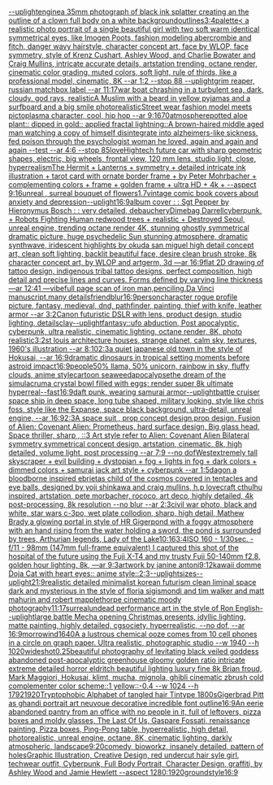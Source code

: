 [--uplight](https://www.ebank.nz/aiartgenerator?category=--uplight)[engine](https://www.ebank.nz/aiartgenerator?category=engine)[a 35mm photograph of black ink splatter creating an the outline of a clown full body on a white background](https://www.ebank.nz/aiartgenerator?category=a%2035mm%20photograph%20of%20black%20ink%20splatter%20creating%20an%20the%20outline%20of%20a%20clown%20full%20body%20on%20a%20white%20background)[outlines](https://www.ebank.nz/aiartgenerator?category=outlines)[3:4](https://www.ebank.nz/aiartgenerator?category=3%3A4)[palette](https://www.ebank.nz/aiartgenerator?category=palette)[< a realistic photo portrait of a single beautiful girl with two soft warm identical symmetrical eyes, like Imogen Poots, fashion modeling abercrombie and fitch, danger wavy hairstyle, character concept art, face by WLOP, face symmetry, style of Krenz Cushart, Ashley Wood, and Charlie Bowater and Craig Mullins, intricate accurate details, artstation trending, octane render, cinematic color grading, muted colors, soft light, rule of thirds, like a professional model, cinematic, 8K --ar 1:2 --stop 88 --uplight](https://www.ebank.nz/aiartgenerator?category=%3C%20a%20realistic%20photo%20portrait%20of%20a%20single%20beautiful%20girl%20with%20two%20soft%20warm%20identical%20symmetrical%20eyes%2C%20like%20Imogen%20Poots%2C%20fashion%20modeling%20abercrombie%20and%20fitch%2C%20danger%20wavy%20hairstyle%2C%20character%20concept%20art%2C%20face%20by%20WLOP%2C%20face%20symmetry%2C%20style%20of%20Krenz%20Cushart%2C%20Ashley%20Wood%2C%20and%20Charlie%20Bowater%20and%20Craig%20Mullins%2C%20intricate%20accurate%20details%2C%20artstation%20trending%2C%20octane%20render%2C%20cinematic%20color%20grading%2C%20muted%20colors%2C%20soft%20light%2C%20rule%20of%20thirds%2C%20like%20a%20professional%20model%2C%20cinematic%2C%208K%20--ar%201%3A2%20--stop%2088%20--uplight)[grim reaper, russian matchbox label --ar 11:17](https://www.ebank.nz/aiartgenerator?category=grim%20reaper%2C%20russian%20matchbox%20label%20--ar%2011%3A17)[war boat chrashing in a turbulent sea, dark, cloudy, god rays, realistic](https://www.ebank.nz/aiartgenerator?category=war%20boat%20chrashing%20in%20a%20turbulent%20sea%2C%20dark%2C%20cloudy%2C%20god%20rays%2C%20realistic)[A Muslim with a beard in yellow pyjamas and a surfboard and a big smile photorealistic](https://www.ebank.nz/aiartgenerator?category=A%20Muslim%20with%20a%20beard%20in%20yellow%20pyjamas%20and%20a%20surfboard%20and%20a%20big%20smile%20photorealistic)[Street wear fashion model meets pictoplasma character, cool, hip hop --ar 9:16](https://www.ebank.nz/aiartgenerator?category=Street%20wear%20fashion%20model%20meets%20pictoplasma%20character%2C%20cool%2C%20hip%20hop%20--ar%209%3A16)[70](https://www.ebank.nz/aiartgenerator?category=70)[atmosphere](https://www.ebank.nz/aiartgenerator?category=atmosphere)[potted aloe plant:: dipped in gold:: applied fractal lightning::](https://www.ebank.nz/aiartgenerator?category=potted%20aloe%20plant%3A%3A%20dipped%20in%20gold%3A%3A%20applied%20fractal%20lightning%3A%3A)[A brown-haired middle aged man watching a copy of himself disintegrate into alzheimers-like sickness, fed poison through the psychologist woman he loved, again and again and again --test --ar 4:6 --stop 85](https://www.ebank.nz/aiartgenerator?category=A%20brown-haired%20middle%20aged%20man%20watching%20a%20copy%20of%20himself%20disintegrate%20into%20alzheimers-like%20sickness%2C%20fed%20poison%20through%20the%20psychologist%20woman%20he%20loved%2C%20again%20and%20again%20and%20again%20--test%20--ar%204%3A6%20--stop%2085)[love](https://www.ebank.nz/aiartgenerator?category=love)[Hightech future car with sharp geometric shapes, electric, big wheels, frontal view, 120 mm lens, studio light, close, hyperrealism](https://www.ebank.nz/aiartgenerator?category=Hightech%20future%20car%20with%20sharp%20geometric%20shapes%2C%20electric%2C%20big%20wheels%2C%20frontal%20view%2C%20120%20mm%20lens%2C%20studio%20light%2C%20close%2C%20hyperrealism)[The Hermit + Lanterns + symmetry + detailed intricate ink illustration + tarot card with ornate border frame + by Peter Mohrbacher + complementing colors + frame + golden frame + ultra HD + 4k + --aspect 9:16](https://www.ebank.nz/aiartgenerator?category=The%20Hermit%20%2B%20Lanterns%20%2B%20symmetry%20%2B%20detailed%20intricate%20ink%20illustration%20%2B%20tarot%20card%20with%20ornate%20border%20frame%20%2B%20by%20Peter%20Mohrbacher%20%2B%20complementing%20colors%20%2B%20frame%20%2B%20golden%20frame%20%2B%20ultra%20HD%20%2B%204k%20%2B%20--aspect%209%3A16)[unreal , surreal bouquet of flowers](https://www.ebank.nz/aiartgenerator?category=unreal%20%2C%20surreal%20bouquet%20of%20flowers)[1](https://www.ebank.nz/aiartgenerator?category=1)[.7](https://www.ebank.nz/aiartgenerator?category=.7)[vintage comic book covers about anxiety and depression](https://www.ebank.nz/aiartgenerator?category=vintage%20comic%20book%20covers%20about%20anxiety%20and%20depression)[--uplight](https://www.ebank.nz/aiartgenerator?category=--uplight)[16:9](https://www.ebank.nz/aiartgenerator?category=16%3A9)[album cover : : Sgt Pepper by Hieronymus Bosch : : very detailed, debauchery](https://www.ebank.nz/aiartgenerator?category=album%20cover%20%3A%20%3A%20Sgt%20Pepper%20by%20Hieronymus%20Bosch%20%3A%20%3A%20very%20detailed%2C%20debauchery)[Dimebag Darrell](https://www.ebank.nz/aiartgenerator?category=Dimebag%20Darrell)[cyberpunk. + Robots Fighting Human redwood trees + realistic + Destroyed Seoul, unreal engine, trending octane render 4K, stunning ghostly symmetrical dramatic picture, huge psychedelic Sun stunning atmosphere, dramatic synthwave, iridescent highlights by okuda san miguel high detail concept art, clean soft lighting, backlit beautiful face, desire clean brush stroke, 8k character concept art, by WLOP and artgerm, 3d  —ar 16:9](https://www.ebank.nz/aiartgenerator?category=cyberpunk.%20%2B%20Robots%20Fighting%20Human%20redwood%20trees%20%2B%20realistic%20%2B%20Destroyed%20Seoul%2C%20unreal%20engine%2C%20trending%20octane%20render%204K%2C%20stunning%20ghostly%20symmetrical%20dramatic%20picture%2C%20huge%20psychedelic%20Sun%20stunning%20atmosphere%2C%20dramatic%20synthwave%2C%20iridescent%20highlights%20by%20okuda%20san%20miguel%20high%20detail%20concept%20art%2C%20clean%20soft%20lighting%2C%20backlit%20beautiful%20face%2C%20desire%20clean%20brush%20stroke%2C%208k%20character%20concept%20art%2C%20by%20WLOP%20and%20artgerm%2C%203d%20%20%E2%80%94ar%2016%3A9)[flat 2D drawing of tattoo design, indigenous tribal tattoo designs,  perfect composition, high detail and precise lines and curves. Forms defined by varying line thickness —ar 12:41 —vibe](https://www.ebank.nz/aiartgenerator?category=flat%202D%20drawing%20of%20tattoo%20design%2C%20indigenous%20tribal%20tattoo%20designs%2C%20%20perfect%20composition%2C%20high%20detail%20and%20precise%20lines%20and%20curves.%20Forms%20defined%20by%20varying%20line%20thickness%20%E2%80%94ar%2012%3A41%20%E2%80%94vibe)[full page scan of iron man,penciling,Da Vinci manuscript,many details](https://www.ebank.nz/aiartgenerator?category=full%20page%20scan%20of%20iron%20man%2Cpenciling%2CDa%20Vinci%20manuscript%2Cmany%20details)[friend](https://www.ebank.nz/aiartgenerator?category=friend)[blur](https://www.ebank.nz/aiartgenerator?category=blur)[16:9](https://www.ebank.nz/aiartgenerator?category=16%3A9)[person](https://www.ebank.nz/aiartgenerator?category=person)[character rogue profile picture, fantasy, medieval, dnd, pathfinder, painting, thief with knife, leather armor --ar 3:2](https://www.ebank.nz/aiartgenerator?category=character%20rogue%20profile%20picture%2C%20fantasy%2C%20medieval%2C%20dnd%2C%20pathfinder%2C%20painting%2C%20thief%20with%20knife%2C%20leather%20armor%20--ar%203%3A2)[Canon futuristic DSLR with lens, product design, studio lighting, details](https://www.ebank.nz/aiartgenerator?category=Canon%20futuristic%20DSLR%20with%20lens%2C%20product%20design%2C%20studio%20lighting%2C%20details)[clay](https://www.ebank.nz/aiartgenerator?category=clay)[--uplight](https://www.ebank.nz/aiartgenerator?category=--uplight)[fantasy::](https://www.ebank.nz/aiartgenerator?category=fantasy%3A%3A)[ufo abduction, Post apocalyptic, cyberpunk, ultra realistic, cinematic lighting, octane render, 8K, photo realistic](https://www.ebank.nz/aiartgenerator?category=ufo%20abduction%2C%20Post%20apocalyptic%2C%20cyberpunk%2C%20ultra%20realistic%2C%20cinematic%20lighting%2C%20octane%20render%2C%208K%2C%20photo%20realistic)[3:2](https://www.ebank.nz/aiartgenerator?category=3%3A2)[st louis architecture houses, strange planet, calm sky, textures, 1960's illustration --ar 8:10](https://www.ebank.nz/aiartgenerator?category=st%20louis%20architecture%20houses%2C%20strange%20planet%2C%20calm%20sky%2C%20textures%2C%201960%27s%20illustration%20--ar%208%3A10)[2:3](https://www.ebank.nz/aiartgenerator?category=2%3A3)[a quiet japanese old town in the style of Hokusai, --ar 16:9](https://www.ebank.nz/aiartgenerator?category=a%20quiet%20japanese%20old%20town%20in%20the%20style%20of%20Hokusai%2C%20--ar%2016%3A9)[dramatic dinosaurs in tropical setting moments before astroid impact](https://www.ebank.nz/aiartgenerator?category=dramatic%20dinosaurs%20in%20tropical%20setting%20moments%20before%20astroid%20impact)[16:9](https://www.ebank.nz/aiartgenerator?category=16%3A9)[people](https://www.ebank.nz/aiartgenerator?category=people)[50% llama, 50% unicorn, rainbow in sky, fluffy clouds, anime style](https://www.ebank.nz/aiartgenerator?category=50%25%20llama%2C%2050%25%20unicorn%2C%20rainbow%20in%20sky%2C%20fluffy%20clouds%2C%20anime%20style)[cartoon seaweed](https://www.ebank.nz/aiartgenerator?category=cartoon%20seaweed)[apocalypse](https://www.ebank.nz/aiartgenerator?category=apocalypse)[the dream of the simulacrum](https://www.ebank.nz/aiartgenerator?category=the%20dream%20of%20the%20simulacrum)[a crystal bowl filled with eggs; render super 8k ultimate hyperreal](https://www.ebank.nz/aiartgenerator?category=a%20crystal%20bowl%20filled%20with%20eggs%3B%20render%20super%208k%20ultimate%20hyperreal)[--fast](https://www.ebank.nz/aiartgenerator?category=--fast)[16:9](https://www.ebank.nz/aiartgenerator?category=16%3A9)[daft punk, wearing samurai armor](https://www.ebank.nz/aiartgenerator?category=daft%20punk%2C%20wearing%20samurai%20armor)[--uplight](https://www.ebank.nz/aiartgenerator?category=--uplight)[battle cruiser space ship in deep space, long tube shaped, military looking, style like chris foss, style like the Expanse, space black background, ultra-detail, unreal engine, --ar 16:9](https://www.ebank.nz/aiartgenerator?category=battle%20cruiser%20space%20ship%20in%20deep%20space%2C%20long%20tube%20shaped%2C%20military%20looking%2C%20style%20like%20chris%20foss%2C%20style%20like%20the%20Expanse%2C%20space%20black%20background%2C%20ultra-detail%2C%20unreal%20engine%2C%20--ar%2016%3A9)[2:3](https://www.ebank.nz/aiartgenerator?category=2%3A3)[A space suit ,  prop concept design,prop design,  Fusion of  Alien: Covenant Alien: Prometheus,  hard surface design, Big glass head,   Space thriller, sharp , ::3  Art style refer to Alien: Covenant Alien   Bilateral symmetry       symmetrical   concept design,  artstation, cinematic,  8k, high detailed,  volume light,  post processing    --ar 7:9   --no dof](https://www.ebank.nz/aiartgenerator?category=A%20space%20suit%20%2C%20%20prop%20concept%20design%2Cprop%20design%2C%20%20Fusion%20of%20%20Alien%3A%20Covenant%20Alien%3A%20Prometheus%2C%20%20hard%20surface%20design%2C%20Big%20glass%20head%2C%20%20%20Space%20thriller%2C%20sharp%20%2C%20%3A%3A3%20%20Art%20style%20refer%20to%20Alien%3A%20Covenant%20Alien%20%20%20Bilateral%20symmetry%20%20%20%20%20%20%20symmetrical%20%20%20concept%20design%2C%20%20artstation%2C%20cinematic%2C%20%208k%2C%20high%20detailed%2C%20%20volume%20light%2C%20%20post%20processing%20%20%20%20--ar%207%3A9%20%20%20--no%20dof)[West](https://www.ebank.nz/aiartgenerator?category=West)[extremely tall skyscraper + evil building + dystopian + fog + lights in fog + dark colors + dimmed colors + samurai jack art style + cyberpunk --ar 1:5](https://www.ebank.nz/aiartgenerator?category=extremely%20tall%20skyscraper%20%2B%20evil%20building%20%2B%20dystopian%20%2B%20fog%20%2B%20lights%20in%20fog%20%2B%20dark%20colors%20%2B%20dimmed%20colors%20%2B%20samurai%20jack%20art%20style%20%2B%20cyberpunk%20--ar%201%3A5)[dagon a bloodborne inspired ebrietas child of the cosmos covered in tentacles and eye balls, designed by yoji shinkawa and craig mullins, h.p lovecraft cthulhu inspired, artstation, pete morbacher, rococo, art deco, highly detailed, 4k post-processing, 8k resolution --no blur --ar 2:3](https://www.ebank.nz/aiartgenerator?category=dagon%20a%20bloodborne%20inspired%20ebrietas%20child%20of%20the%20cosmos%20covered%20in%20tentacles%20and%20eye%20balls%2C%20designed%20by%20yoji%20shinkawa%20and%20craig%20mullins%2C%20h.p%20lovecraft%20cthulhu%20inspired%2C%20artstation%2C%20pete%20morbacher%2C%20rococo%2C%20art%20deco%2C%20highly%20detailed%2C%204k%20post-processing%2C%208k%20resolution%20--no%20blur%20--ar%202%3A3)[civil war photo, black and white, star wars c-3po, wet plate collodion, sharp, high detail, Mathew Brady,](https://www.ebank.nz/aiartgenerator?category=civil%20war%20photo%2C%20black%20and%20white%2C%20star%20wars%20c-3po%2C%20wet%20plate%20collodion%2C%20sharp%2C%20high%20detail%2C%20Mathew%20Brady%2C)[a glowing portal in style of HR Giger](https://www.ebank.nz/aiartgenerator?category=a%20glowing%20portal%20in%20style%20of%20HR%20Giger)[pond with a foggy atmosphere with an hand rising from the water holding a sword, the pond is surrounded by trees, Arthurian legends, Lady of the Lake](https://www.ebank.nz/aiartgenerator?category=pond%20with%20a%20foggy%20atmosphere%20with%20an%20hand%20rising%20from%20the%20water%20holding%20a%20sword%2C%20the%20pond%20is%20surrounded%20by%20trees%2C%20Arthurian%20legends%2C%20Lady%20of%20the%20Lake)[10:16](https://www.ebank.nz/aiartgenerator?category=10%3A16)[3:4](https://www.ebank.nz/aiartgenerator?category=3%3A4)[](https://www.ebank.nz/aiartgenerator?category=)[ISO 160 - 1/30sec. - f/11 - 98mm (147mm full-frame equivalent) I captured this shot of the hospital of the future using the Fuji X-T4 and my trusty Fuji 50-140mm f2.8, golden hour lighting, 8k, —ar 9:3](https://www.ebank.nz/aiartgenerator?category=ISO%20160%20-%201/30sec.%20-%20f/11%20-%2098mm%20%28147mm%20full-frame%20equivalent%29%20I%20captured%20this%20shot%20of%20the%20hospital%20of%20the%20future%20using%20the%20Fuji%20X-T4%20and%20my%20trusty%20Fuji%2050-140mm%20f2.8%2C%20golden%20hour%20lighting%2C%208k%2C%20%E2%80%94ar%209%3A3)[artwork by janine antoni](https://www.ebank.nz/aiartgenerator?category=artwork%20by%20janine%20antoni)[9:12](https://www.ebank.nz/aiartgenerator?category=9%3A12)[kawaii domme Doja Cat with heart eyes:: anime style::](https://www.ebank.nz/aiartgenerator?category=kawaii%20domme%20Doja%20Cat%20with%20heart%20eyes%3A%3A%20anime%20style%3A%3A)[2:3](https://www.ebank.nz/aiartgenerator?category=2%3A3)[--uplight](https://www.ebank.nz/aiartgenerator?category=--uplight)[sizes](https://www.ebank.nz/aiartgenerator?category=sizes)[--uplight](https://www.ebank.nz/aiartgenerator?category=--uplight)[21:9](https://www.ebank.nz/aiartgenerator?category=21%3A9)[realistic detailed minimalist korean futurism clean liminal space dark and mysterious in the style of floria sigismondi and tim walker and matt mahurin and robert mapplethorpe cinematic moody photography](https://www.ebank.nz/aiartgenerator?category=realistic%20detailed%20minimalist%20korean%20futurism%20clean%20liminal%20space%20dark%20and%20mysterious%20in%20the%20style%20of%20floria%20sigismondi%20and%20tim%20walker%20and%20matt%20mahurin%20and%20robert%20mapplethorpe%20cinematic%20moody%20photography)[11:17](https://www.ebank.nz/aiartgenerator?category=11%3A17)[surreal](https://www.ebank.nz/aiartgenerator?category=surreal)[undead performance art in the style of Ron English](https://www.ebank.nz/aiartgenerator?category=undead%20performance%20art%20in%20the%20style%20of%20Ron%20English)[--uplight](https://www.ebank.nz/aiartgenerator?category=--uplight)[large battle Mecha opening Christmas presents,  idyllic lighting, matte painting, highly detailed, cgsociety, hyperrealistic, --no dof, --ar 16:9](https://www.ebank.nz/aiartgenerator?category=large%20battle%20Mecha%20opening%20Christmas%20presents%2C%20%20idyllic%20lighting%2C%20matte%20painting%2C%20highly%20detailed%2C%20cgsociety%2C%20hyperrealistic%2C%20--no%20dof%2C%20--ar%2016%3A9)[morrowind](https://www.ebank.nz/aiartgenerator?category=morrowind)[1640](https://www.ebank.nz/aiartgenerator?category=1640)[A a lustrous chemical ooze comes from 10 cell phones in a circle on graph paper. Ultra realistic, photographic studio --w 1940 --h 1020](https://www.ebank.nz/aiartgenerator?category=A%20a%20lustrous%20chemical%20ooze%20comes%20from%2010%20cell%20phones%20in%20a%20circle%20on%20graph%20paper.%20Ultra%20realistic%2C%20photographic%20studio%20--w%201940%20--h%201020)[wideshot](https://www.ebank.nz/aiartgenerator?category=wideshot)[0.25](https://www.ebank.nz/aiartgenerator?category=0.25)[beautiful photography of levitating black veiled goddess abandoned post-apocalyptic greenhouse gloomy golden ratio intricate extreme detailed horror eldritch beautiful lighting luxury fine 8k Brian froud, Mark Maggiori, Hokusai, klimt, mucha, mignola, ghibli cinematic zbrush cold complementer color scheme::1 yellow::-0.4 --w 1024 --h 1792](https://www.ebank.nz/aiartgenerator?category=beautiful%20photography%20of%20levitating%20black%20veiled%20goddess%20abandoned%20post-apocalyptic%20greenhouse%20gloomy%20golden%20ratio%20intricate%20extreme%20detailed%20horror%20eldritch%20beautiful%20lighting%20luxury%20fine%208k%20Brian%20froud%2C%20Mark%20Maggiori%2C%20Hokusai%2C%20klimt%2C%20mucha%2C%20mignola%2C%20ghibli%20cinematic%20zbrush%20cold%20complementer%20color%20scheme%3A%3A1%20yellow%3A%3A-0.4%20--w%201024%20--h%201792)[1920](https://www.ebank.nz/aiartgenerator?category=1920)[Tryptophobic Alphabet of tangled hair Tintype 1800s](https://www.ebank.nz/aiartgenerator?category=Tryptophobic%20Alphabet%20of%20tangled%20hair%20Tintype%201800s)[Giger](https://www.ebank.nz/aiartgenerator?category=Giger)[brad Pitt as ghandi portrait art neuvoue decorative incredible font outline](https://www.ebank.nz/aiartgenerator?category=brad%20Pitt%20as%20ghandi%20portrait%20art%20neuvoue%20decorative%20incredible%20font%20outline)[16:9](https://www.ebank.nz/aiartgenerator?category=16%3A9)[An eerie abandoned pantry from an office with no people in it, full of leftovers, pizza boxes and moldy glasses, The Last Of Us, Gaspare Fossati, renaissance painting, Pizza boxes, Ping-Pong table, hyperrealistic, high detail, photorealistic, unreal engine, octane, 8K, cinematic lighting, darkly atmospheric, landscape](https://www.ebank.nz/aiartgenerator?category=An%20eerie%20abandoned%20pantry%20from%20an%20office%20with%20no%20people%20in%20it%2C%20full%20of%20leftovers%2C%20pizza%20boxes%20and%20moldy%20glasses%2C%20The%20Last%20Of%20Us%2C%20Gaspare%20Fossati%2C%20renaissance%20painting%2C%20Pizza%20boxes%2C%20Ping-Pong%20table%2C%20hyperrealistic%2C%20high%20detail%2C%20photorealistic%2C%20unreal%20engine%2C%20octane%2C%208K%2C%20cinematic%20lighting%2C%20darkly%20atmospheric%2C%20landscape)[9:20](https://www.ebank.nz/aiartgenerator?category=9%3A20)[comedy, bioworkz, insanely detailed, pattern of holes](https://www.ebank.nz/aiartgenerator?category=comedy%2C%20bioworkz%2C%20insanely%20detailed%2C%20pattern%20of%20holes)[Graphic Illustration, Creative Design, red undercut hair syle girl, techwear outfit, Cyberpunk, Full Body Portrait, Character Design, graffiti, by Ashley Wood and Jamie Hewlett --aspect 1280:1920](https://www.ebank.nz/aiartgenerator?category=Graphic%20Illustration%2C%20Creative%20Design%2C%20red%20undercut%20hair%20syle%20girl%2C%20techwear%20outfit%2C%20Cyberpunk%2C%20Full%20Body%20Portrait%2C%20Character%20Design%2C%20graffiti%2C%20by%20Ashley%20Wood%20and%20Jamie%20Hewlett%20--aspect%201280%3A1920)[ground](https://www.ebank.nz/aiartgenerator?category=ground)[style](https://www.ebank.nz/aiartgenerator?category=style)[16:9](https://www.ebank.nz/aiartgenerator?category=16%3A9)